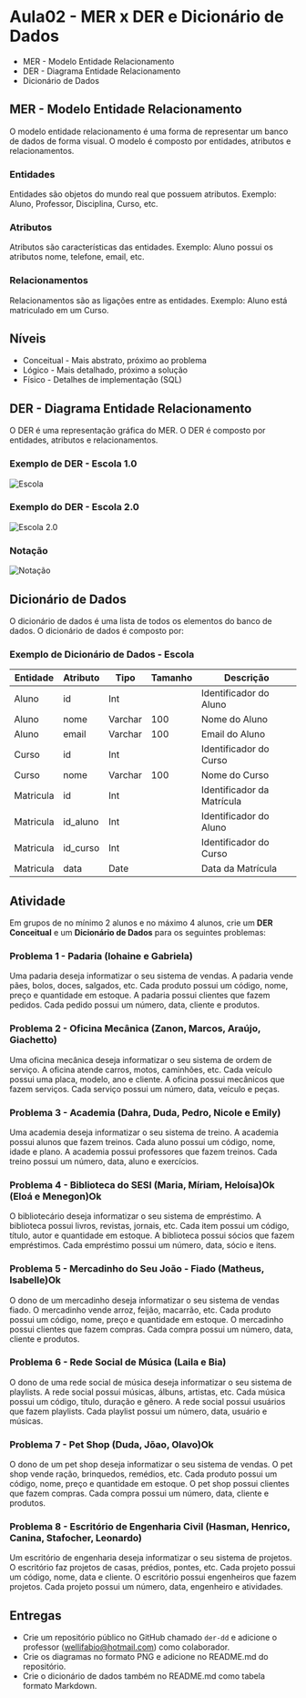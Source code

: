 # Aula02 - MER x DER e Dicionário de Dados

- MER - Modelo Entidade Relacionamento
- DER - Diagrama Entidade Relacionamento
- Dicionário de Dados

## MER - Modelo Entidade Relacionamento
O modelo entidade relacionamento é uma forma de representar um banco de dados de forma visual. O modelo é composto por entidades, atributos e relacionamentos.

### Entidades
Entidades são objetos do mundo real que possuem atributos. Exemplo: Aluno, Professor, Disciplina, Curso, etc.

### Atributos
Atributos são características das entidades. Exemplo: Aluno possui os atributos nome, telefone, email, etc.

### Relacionamentos
Relacionamentos são as ligações entre as entidades. Exemplo: Aluno está matriculado em um Curso.

## Níveis
- Conceitual - Mais abstrato, próximo ao problema
- Lógico - Mais detalhado, próximo a solução
- Físico - Detalhes de implementação (SQL)

## DER - Diagrama Entidade Relacionamento
O DER é uma representação gráfica do MER. O DER é composto por entidades, atributos e relacionamentos.
### Exemplo de DER - Escola 1.0
![Escola](./escola1.0.png)
### Exemplo do DER - Escola 2.0
![Escola 2.0](./escola2.0.png)
### Notação
![Notação](./merder.png)

## Dicionário de Dados
O dicionário de dados é uma lista de todos os elementos do banco de dados. O dicionário de dados é composto por:

### Exemplo de Dicionário de Dados - Escola
| Entidade | Atributo | Tipo | Tamanho | Descrição |
|----------|----------|------|---------|-----------|
| Aluno    | id       | Int  |         | Identificador do Aluno |
| Aluno    | nome     | Varchar | 100   | Nome do Aluno |
| Aluno    | email    | Varchar | 100   | Email do Aluno |
| Curso    | id       | Int  |         | Identificador do Curso |
| Curso    | nome     | Varchar | 100   | Nome do Curso |
| Matricula| id       | Int  |         | Identificador da Matrícula |
| Matricula| id_aluno | Int  |         | Identificador do Aluno |
| Matricula| id_curso | Int  |         | Identificador do Curso |
| Matricula| data     | Date |         | Data da Matrícula |

## Atividade

Em grupos de no mínimo 2 alunos e no máximo 4 alunos, crie um **DER Conceitual** e um **Dicionário de Dados** para os seguintes problemas:
<rh>
### Problema 1 - Padaria (lohaine e Gabriela)
Uma padaria deseja informatizar o seu sistema de vendas. A padaria vende pães, bolos, doces, salgados, etc. Cada produto possui um código, nome, preço e quantidade em estoque. A padaria possui clientes que fazem pedidos. Cada pedido possui um número, data, cliente e produtos.

### Problema 2 - Oficina Mecânica (Zanon, Marcos, Araújo, Giachetto)
Uma oficina mecânica deseja informatizar o seu sistema de ordem de serviço. A oficina atende carros, motos, caminhões, etc. Cada veículo possui uma placa, modelo, ano e cliente. A oficina possui mecânicos que fazem serviços. Cada serviço possui um número, data, veículo e peças.

### Problema 3 - Academia (Dahra, Duda, Pedro, Nicole e Emily)
Uma academia deseja informatizar o seu sistema de treino. A academia possui alunos que fazem treinos. Cada aluno possui um código, nome, idade e plano. A academia possui professores que fazem treinos. Cada treino possui um número, data, aluno e exercícios.

### Problema 4 - Biblioteca do SESI (Maria, Míriam, Heloísa)Ok (Eloá e Menegon)Ok
O bibliotecário deseja informatizar o seu sistema de empréstimo. A biblioteca possui livros, revistas, jornais, etc. Cada item possui um código, título, autor e quantidade em estoque. A biblioteca possui sócios que fazem empréstimos. Cada empréstimo possui um número, data, sócio e itens.

### Problema 5 - Mercadinho do Seu João - Fiado (Matheus, Isabelle)Ok
O dono de um mercadinho deseja informatizar o seu sistema de vendas fiado. O mercadinho vende arroz, feijão, macarrão, etc. Cada produto possui um código, nome, preço e quantidade em estoque. O mercadinho possui clientes que fazem compras. Cada compra possui um número, data, cliente e produtos.

### Problema 6 - Rede Social de Música (Laila e Bia)
O dono de uma rede social de música deseja informatizar o seu sistema de playlists. A rede social possui músicas, álbuns, artistas, etc. Cada música possui um código, título, duração e gênero. A rede social possui usuários que fazem playlists. Cada playlist possui um número, data, usuário e músicas.

### Problema 7 - Pet Shop (Duda, Jõao, Olavo)Ok
O dono de um pet shop deseja informatizar o seu sistema de vendas. O pet shop vende ração, brinquedos, remédios, etc. Cada produto possui um código, nome, preço e quantidade em estoque. O pet shop possui clientes que fazem compras. Cada compra possui um número, data, cliente e produtos.

### Problema 8 - Escritório de Engenharia Civil (Hasman, Henrico, Canina, Stafocher, Leonardo)
Um escritório de engenharia deseja informatizar o seu sistema de projetos. O escritório faz projetos de casas, prédios, pontes, etc. Cada projeto possui um código, nome, data e cliente. O escritório possui engenheiros que fazem projetos. Cada projeto possui um número, data, engenheiro e atividades.
<rh/>
## Entregas
- Crie um repositório público no GitHub chamado `der-dd` e adicione o professor (wellifabio@hotmail.com) como colaborador.
- Crie os diagramas no formato PNG e adicione no README.md do repositório.
- Crie o dicionário de dados também no README.md como tabela formato Markdown.